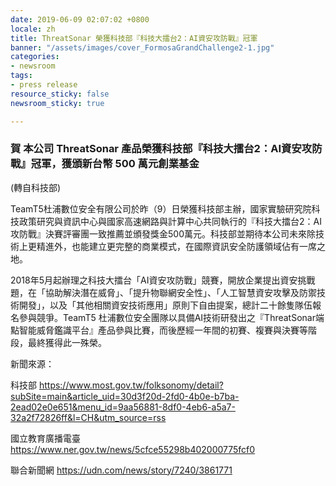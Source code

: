 ```yaml
---
date: 2019-06-09 02:07:02 +0800
locale: zh
title: ThreatSonar 榮獲科技部『科技大擂台2：AI資安攻防戰』冠軍
banner: "/assets/images/cover_FormosaGrandChallenge2-1.jpg"
categories:
- newsroom
tags:
- press release
resource_sticky: false
newsroom_sticky: true

---
```

### 賀 本公司 ThreatSonar 產品榮獲科技部『科技大擂台2：AI資安攻防戰』冠軍，獲頒新台幣 500 萬元創業基金

(轉自科技部)

TeamT5杜浦數位安全有限公司於昨（9）日榮獲科技部主辦，國家實驗研究院科技政策研究與資訊中心與國家高速網路與計算中心共同執行的『科技大擂台2：AI攻防戰』決賽評審團一致推薦並頒發獎金500萬元。科技部並期待本公司未來除技術上更精進外，也能建立更完整的商業模式，在國際資訊安全防護領域佔有一席之地。

2018年5月起辦理之科技大擂台「AI資安攻防戰」競賽，開放企業提出資安挑戰題，在「協助解決潛在威脅」、「提升物聯網安全性」、「人工智慧資安攻擊及防禦技術開發」，以及「其他相關資安技術應用」原則下自由提案，總計二十餘隻隊伍報名參與競爭。TeamT5 杜浦數位安全團隊以具備AI技術研發出之『ThreatSonar端點智能威脅鑑識平台』產品參與比賽，而後歷經一年間的初賽、複賽與決賽等階段，最終獲得此一殊榮。

新聞來源：

科技部 https://www.most.gov.tw/folksonomy/detail?subSite=main&article_uid=30d3f20d-2fd0-4b0e-b7ba-2ead02e0e651&menu_id=9aa56881-8df0-4eb6-a5a7-32a2f72826ff&l=CH&utm_source=rss

國立教育廣播電臺 https://www.ner.gov.tw/news/5cfce55298b402000775fcf0

聯合新聞網 https://udn.com/news/story/7240/3861771